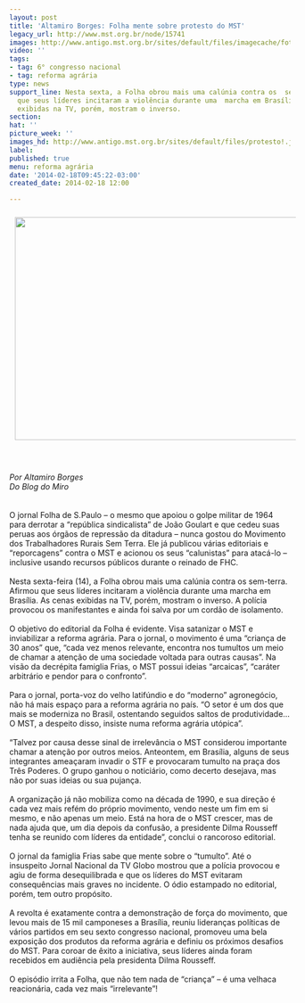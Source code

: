 ```yaml
---
layout: post
title: 'Altamiro Borges: Folha mente sobre protesto do MST'
legacy_url: http://www.mst.org.br/node/15741
images: http://www.antigo.mst.org.br/sites/default/files/imagecache/foto_destaque/protesto!.jpg
video: ''
tags:
- tag: 6° congresso nacional
- tag: reforma agrária
type: news
support_line: Nesta sexta, a Folha obrou mais uma calúnia contra os  sem-terra. Afirmou
  que seus líderes incitaram a violência durante uma  marcha em Brasília. As cenas
  exibidas na TV, porém, mostram o inverso.
section: 
hat: ''
picture_week: ''
images_hd: http://www.antigo.mst.org.br/sites/default/files/protesto!.jpg
label: 
published: true
menu: reforma agrária
date: '2014-02-18T09:45:22-03:00'
created_date: 2014-02-18 12:00

---
```

<p><img style="margin: 10px;" src="http://www.antigo.mst.org.br/sites/default/files/protesto_3.jpg" alt="" height="400" width="600"></p><p><br><em><br>Por Altamiro Borges<br>Do Blog do Miro</em><br><br><br>O jornal Folha de S.Paulo – o mesmo que apoiou o golpe militar de 1964 para derrotar a “república sindicalista” de João Goulart e que cedeu suas peruas aos órgãos de repressão da ditadura – nunca gostou do Movimento dos Trabalhadores Rurais Sem Terra. Ele já publicou várias editoriais e “reporcagens” contra o MST e acionou os seus “calunistas” para atacá-lo – inclusive usando recursos públicos durante o reinado de FHC.<br><br>Nesta sexta-feira (14), a Folha obrou mais uma calúnia contra os sem-terra. Afirmou que seus líderes incitaram a violência durante uma marcha em Brasília. As cenas exibidas na TV, porém, mostram o inverso. A polícia provocou os manifestantes e ainda foi salva por um cordão de isolamento.<br><br>O objetivo do editorial da Folha é evidente. Visa satanizar o MST e inviabilizar a reforma agrária. Para o jornal, o movimento é uma “criança de 30 anos” que, “cada vez menos relevante, encontra nos tumultos um meio de chamar a atenção de uma sociedade voltada para outras causas”. Na visão da decrépita famiglia Frias, o MST possui ideias “arcaicas”, “caráter arbitrário e pendor para o confronto”.<br><br>Para o jornal, porta-voz do velho latifúndio e do “moderno” agronegócio, não há mais espaço para a reforma agrária no país. “O setor é um dos que mais se moderniza no Brasil, ostentando seguidos saltos de produtividade… O MST, a despeito disso, insiste numa reforma agrária utópica”.<br><br>“Talvez por causa desse sinal de irrelevância o MST considerou importante chamar a atenção por outros meios. Anteontem, em Brasília, alguns de seus integrantes ameaçaram invadir o STF e provocaram tumulto na praça dos Três Poderes. O grupo ganhou o noticiário, como decerto desejava, mas não por suas ideias ou sua pujança.<br><br>A organização já não mobiliza como na década de 1990, e sua direção é cada vez mais refém do próprio movimento, vendo neste um fim em si mesmo, e não apenas um meio. Está na hora de o MST crescer, mas de nada ajuda que, um dia depois da confusão, a presidente Dilma Rousseff tenha se reunido com líderes da entidade”, conclui o rancoroso editorial.<br><br>O jornal da famiglia Frias sabe que mente sobre o “tumulto”. Até o insuspeito Jornal Nacional da TV Globo mostrou que a polícia provocou e agiu de forma desequilibrada e que os líderes do MST evitaram consequências mais graves no incidente. O ódio estampado no editorial, porém, tem outro propósito.<br><br>A revolta é exatamente contra a demonstração de força do movimento, que levou mais de 15 mil camponeses a Brasília, reuniu lideranças políticas de vários partidos em seu sexto congresso nacional, promoveu uma bela exposição dos produtos da reforma agrária e definiu os próximos desafios do MST. Para coroar de êxito a iniciativa, seus líderes ainda foram recebidos em audiência pela presidenta Dilma Rousseff.<br><br>O episódio irrita a Folha, que não tem nada de “criança” – é uma velhaca reacionária, cada vez mais “irrelevante”!</p>
